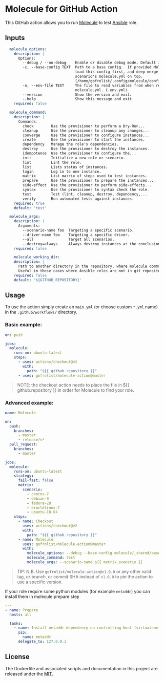 # Molecule for GitHub Action
This GitHub action allows you to run [Molecule](https://molecule.readthedocs.io/en/stable/) to test [Ansible](https://www.ansible.com/) role.

## Inputs

```yaml
  molecule_options:
    description: |
      Options:
        --debug / --no-debug    Enable or disable debug mode. Default is disabled.
        -c, --base-config TEXT  Path to a base config.  If provided Molecule will
                                load this config first, and deep merge each
                                scenario's molecule.yml on top.
                                (/home/gofrolist/.config/molecule/config.yml)
        -e, --env-file TEXT     The file to read variables from when rendering
                                molecule.yml. (.env.yml)
        --version               Show the version and exit.
        --help                  Show this message and exit.
    required: false

  molecule_command:
    description: |
      Commands:
        check        Use the provisioner to perform a Dry-Run...
        cleanup      Use the provisioner to cleanup any changes...
        converge     Use the provisioner to configure instances...
        create       Use the provisioner to start the instances.
        dependency   Manage the role's dependencies.
        destroy      Use the provisioner to destroy the instances.
        idempotence  Use the provisioner to configure the...
        init         Initialize a new role or scenario.
        lint         Lint the role.
        list         Lists status of instances.
        login        Log in to one instance.
        matrix       List matrix of steps used to test instances.
        prepare      Use the provisioner to prepare the instances...
        side-effect  Use the provisioner to perform side-effects...
        syntax       Use the provisioner to syntax check the role.
        test         Test (lint, cleanup, destroy, dependency,...
        verify       Run automated tests against instances.
    required: true
    default: 'test'

  molecule_args:
    description: |
      Arguments:
        --scenario-name foo  Targeting a specific scenario.
        --driver-name foo    Targeting a specific driver.
        --all                Target all scenarios.
        --destroy=always     Always destroy instances at the conclusion of a Molecule run.
    required: false

    molecule_working_dir:
    description: |
      Path to another directory in the repository, where molecule command will be issued from.
      Useful in those cases where Ansible roles are not in git repository root.
    required: false
    default: '${GITHUB_REPOSITORY}'
```

## Usage
To use the action simply create an `main.yml` (or choose custom `*.yml` name) in the `.github/workflows/` directory.

### Basic example:

```yaml
on: push

jobs:
  molecule:
    runs-on: ubuntu-latest
    steps:
      - uses: actions/checkout@v2
        with:
          path: "${{ github.repository }}"
      - uses: gofrolist/molecule-action@master
```

>NOTE: the checkout action needs to place the file in ${{ github.repository }} in order for Molecule to find your role.

### Advanced example:

```yaml
name: Molecule

on:
  push:
    branches:
      - master
      - release/v*
  pull_request:
    branches:
      - master

jobs:
  molecule:
    runs-on: ubuntu-latest
    strategy:
      fail-fast: false
      matrix:
        scenario:
          - centos-7
          - debian-9
          - fedora-28
          - oraclelinux-7
          - ubuntu-18.04
    steps:
      - name: Checkout
        uses: actions/checkout@v2
        with:
          path: "${{ github.repository }}"
      - name: Molecule
        uses: gofrolist/molecule-action@master
        with:
          molecule_options: --debug --base-config molecule/_shared/base.yml
          molecule_command: test
          molecule_args: --scenario-name ${{ matrix.scenario }}
```

> TIP: N.B. Use `gofrolist/molecule-action@v1.0.0` or any other valid tag, or branch, or commit SHA instead of `v1.0.0` to pin the action to use a specific version.

If your role require some python modules (for example `netaddr`) you can install them in molecule prepare step

```yaml
---
- name: Prepare
  hosts: all

  tasks:
    - name: Install netaddr dependency on controlling host (virtualenv)
      pip:
        name: netaddr
      delegate_to: 127.0.0.1
```

## License
The Dockerfile and associated scripts and documentation in this project are released under the [MIT](license).
